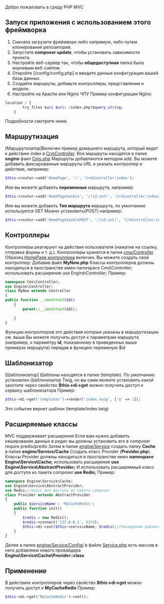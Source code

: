 Добро пожаловать в среду PHP MVC


## Запуск приложения с использованием этого фреймворка

1. Сначала загрузите фреймворк либо напрямую, либо путем клонирования репозитория.
2. Запустите **composer update**, чтобы установить зависимости проекта.
3. Настройте веб-сервер так, чтобы **общедоступная** папка была корневым веб-сайтом.
4. Откройте [/config/config.php] и введите данные конфигурации вашей базы данных.
5. Создайте маршруты, добавьте контроллеры, представления и модели.
6. Настройте на Apache или Nginx ЧПУ 
Пример конфигурации Nginx:
```php
location / {
        try_files $uri $uri/ /index.php?$query_string;
    }
```
Подробности смотрите ниже.

## Маршрутизация

[Маршрутизатор]Включен пример домашнего маршрута, который ведет к действию index в [CrmController](/cms/Controller/CrmController.php).
Все маршруты находятся в папке **engine** фаил [Cms.php](/engine/Cms.php)
Маршруты добавляются методом add. Вы можете добавить фиксированные маршруты URL и указать контроллер и действие, например:
```php
$this->router->add('HomePage', '/', 'CrmController:index');
```
Или вы можете добавить **переменные** маршрута, например:
```php
$this->router->add('HomePageVaible', '/(id:int)', 'CrmController:index2');
```
Или вы можете добавить **Тип маршрута**  маршрута, по умолчанию используется GET Можно установить(POST) например:
```php
$this->router->add('HomePageVaiblePOST', '/(id:int)', 'CrmController:index3','POST');
```
## Контроллеры

Контроллеры реагируют на действия пользователя (нажатие на ссылку, отправка формы и т. д.). 
Контроллеры хранятся в папке [cms/Controller](/cms/Controller) 
Образец [HomePage контроллера](/cms/Controller/CrmController.php) включен.
Вы можите создать свой контроллер:
Добавив файл **MyNew.php**
Классы контроллеров должны находиться в пространстве имен namespace Cms\Controller; использовать расширение use Engine\Controller;
Пример:
```php
namespace Cms\Controller;
use Engine\Controller;
class MyNew extends Controller
{
public function __construct($di)
    {
        parent::__construct($di);
    
    }
}
```
Функции контроллеров это действия которые указаны в маршрутизации см. выше
Вы можете получить доступ к параметрам маршрута (например, к параметру **id**, показанному в приведенных выше примерах маршрута) 
передав в функцию  переменую $id 

## Шаблонизатор
[Шаблонизатор] Шаблоны находятся в папке (template). По умолчанию установлен Шаблонизатор Twig, но вы сами можите установить какoй захотите
через свойство **$this->di->get** можно получить доступ к сервису шаблонизатора 
Пример:
```php
$this->di->get('templates')->render('index.twig', ['q' => 1]);
```
Это событие вернет шаблон (template/index.twig)

## Расширяемые классы 
MVC поддерживает расширения
Если вам нужно добавить кэширование данных в редис
вы должны установить его в composer require predis/predis
Затем в папке [engine/Service](/engine/Service) создать папку **Cache** в папке **engine/Service/Cache** Создать класс Provider (**Provider.php**). 
Классы Provider должны находиться в пространстве имен **namespace Engine\Service\Cache;**
использовать расширение **use Engine\Service\AbstractProvider;** 
И использовать расширяемый класс для доступа из пакета composer **use Redis;**
Пример:
```php
namespace Engine\Service\Cache;
use Engine\Service\AbstractProvider;
use Redis;//класс для доступа из пакета composer
class Provider extends AbstractProvider
{
    public $serviceName = 'MyСacheRedis';
    public function init()
    {
        $redis = new Redis();
        $redis->connect('127.0.0.1', 6379);
        $this->di->set($this->serviceName, $redis);//Расширение добавляются методом set.
    }
}
```
 Делее в папке [engine/Service/Config/](/engine/Config/)  в файле [Service.php](/engine/Config/Service.php) есть массив в него добавляем нового провайдера **Engine\Service\Cache\Provider::class**
 ## Применение
 В действиях контроллеров через свойство **$this->di->get** можно получить доступ к **MyСacheRedis**
 Пример:
 ```php
 $this->di->get('MyСacheRedis')->set();
 ```
